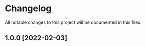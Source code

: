 # Changelog
All notable changes to this project will be documented in this fileх.


## 1.0.0 [2022-02-03]
